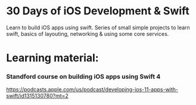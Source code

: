 # 30 Days of iOS Development & Swift

Learn to build iOS apps using swift.
Series of small simple projects to learn swift, basics of layouting, networking & using some core services.

# Learning material:

### Standford course on building iOS apps using Swift 4 
https://podcasts.apple.com/us/podcast/developing-ios-11-apps-with-swift/id1315130780?mt=2
